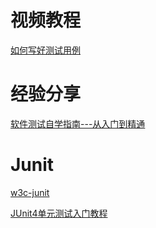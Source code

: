 # 视频教程

[如何写好测试用例](https://www.imooc.com/learn/816)

# 经验分享

[软件测试自学指南---从入门到精通](https://blog.csdn.net/xc5683/article/details/9448427)

# Junit

[w3c-junit](https://www.w3cschool.cn/junit/fegu1hv3.html)

[JUnit4单元测试入门教程](https://www.jianshu.com/p/7088822e21a3)


